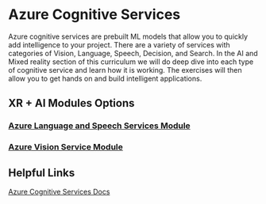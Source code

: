 # Azure Cognitive Services

Azure cognitive services are prebuilt ML models that allow you to quickly add intelligence to your project. There are a variety of services with categories of Vision, Language, Speech, Decision, and Search. In the AI and Mixed reality section of this curriculum we will do deep dive into each type of cognitive service and learn how it is working. The exercises will then allow you to get hands on and build intelligent applications.

## XR + AI Modules Options


### [Azure Language and Speech Services Module](azure-languages-services.md)</br>
### [Azure Vision Service Module](azure-vision-services.md)</br>

## Helpful Links

[Azure Cognitive Services Docs](https://docs.microsoft.com/en-us/azure/cognitive-services/)